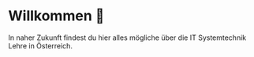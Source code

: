 # Willkommen 👋

In naher Zukunft findest du hier alles mögliche über die IT Systemtechnik Lehre in Österreich.
